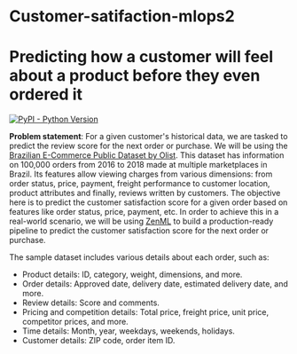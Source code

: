 # Customer-satifaction-mlops2
# Predicting how a customer will feel about a product before they even ordered it

[![PyPI - Python Version](https://img.shields.io/pypi/pyversions/zenml)](https://pypi.org/project/zenml/)

**Problem statement**: For a given customer's historical data, we are tasked to predict the review score for the next order or purchase. We will be using the [Brazilian E-Commerce Public Dataset by Olist](https://www.kaggle.com/datasets/olistbr/brazilian-ecommerce). This dataset has information on 100,000 orders from 2016 to 2018 made at multiple marketplaces in Brazil. Its features allow viewing charges from various dimensions: from order status, price, payment, freight performance to customer location, product attributes and finally, reviews written by customers. The objective here is to predict the customer satisfaction score for a given order based on features like order status, price, payment, etc. In order to achieve this in a real-world scenario, we will be using [ZenML](https://zenml.io/) to build a production-ready pipeline to predict the customer satisfaction score for the next order or purchase.

The sample dataset includes various details about each order, such as:

* Product details: ID, category, weight, dimensions, and more.
* Order details: Approved date, delivery date, estimated delivery date, and more.
* Review details: Score and comments.
* Pricing and competition details: Total price, freight price, unit price, competitor prices, and more.
* Time details: Month, year, weekdays, weekends, holidays.
* Customer details: ZIP code, order item ID.
